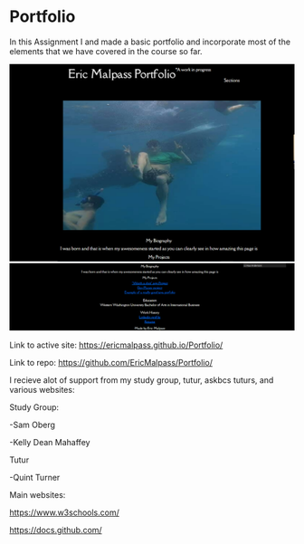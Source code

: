# Portfolio


In this Assignment I and made a basic portfolio and incorporate most of the elements that we have covered in the course so far.

![Screenshots](./portfolio/images/screenshot1.PNG)
![Screenshots](./portfolio/images/screenshot2.PNG)


Link to active site:
https://ericmalpass.github.io/Portfolio/

Link to repo:
https://github.com/EricMalpass/Portfolio/

I recieve alot of support from my study group, tutur, askbcs tuturs, and various websites: 

Study Group:

-Sam Oberg

-Kelly Dean Mahaffey

Tutur

-Quint Turner

Main websites:

https://www.w3schools.com/

https://docs.github.com/
